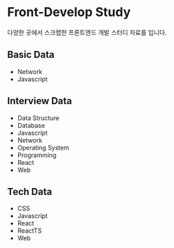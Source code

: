 # Front-Develop Study

다양한 곳에서 스크랩한 프론트엔드 개발 스터디 자료를 입니다.

## Basic Data

- Network
- Javascript

## Interview Data

- Data Structure
- Database
- Javascript
- Network
- Operating System
- Programming
- React
- Web

## Tech Data

- CSS
- Javascript
- React
- ReactTS
- Web
